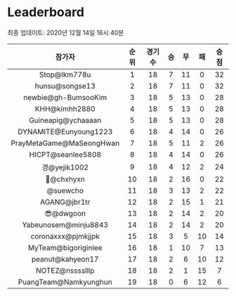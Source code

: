 # Leaderboard
최종 업데이트: 2020년 12월 14일 16시 40분




| 참가자 | 순위 | 경기수 | 승 | 무 | 패 | 승점 |
|:---:|:---:|:---:|:---:|:---:|:---:|:---:|
| Stop@lkm778u | 1 | 18 | 7 | 11 | 0 | 32 |
| hunsu@songse13 | 2 | 18 | 7 | 11 | 0 | 32 |
| newbie@gh-BumsooKim | 3 | 18 | 5 | 13 | 0 | 28 |
| KHH@kimhh2880 | 4 | 18 | 5 | 13 | 0 | 28 |
| Guineapig@ychaaaan | 5 | 18 | 5 | 13 | 0 | 28 |
| DYNAMITE@Eunyoung1223 | 6 | 18 | 4 | 14 | 0 | 26 |
| PrayMetaGame@MaSeongHwan | 7 | 18 | 5 | 11 | 2 | 26 |
| HICPT@seanlee5808 | 8 | 18 | 4 | 14 | 0 | 26 |
| 경@yejik1002 | 9 | 18 | 4 | 12 | 2 | 24 |
| 👑@chxhyxn | 10 | 18 | 2 | 16 | 0 | 22 |
| @suewcho | 11 | 18 | 3 | 13 | 2 | 22 |
| AGANG@jbr1tr | 12 | 18 | 2 | 15 | 1 | 21 |
| 😎@dwgoon | 13 | 18 | 2 | 14 | 2 | 20 |
| Yabeunosem@minju8843 | 14 | 18 | 2 | 14 | 2 | 20 |
| coronaxxx@pjmkjjpk | 15 | 18 | 3 | 5 | 10 | 14 |
| MyTeam@bigoriginlee | 16 | 18 | 1 | 10 | 7 | 13 |
| peanut@kahyeon17 | 17 | 18 | 2 | 6 | 10 | 12 |
| NOTEZ@nsssslllp | 18 | 18 | 2 | 1 | 15 | 7 |
| PuangTeam@Namkyunghun | 19 | 18 | 0 | 6 | 12 | 6 |